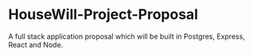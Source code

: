 # HouseWill-Project-Proposal
A full stack application proposal which will be built in Postgres, Express, React and Node.

